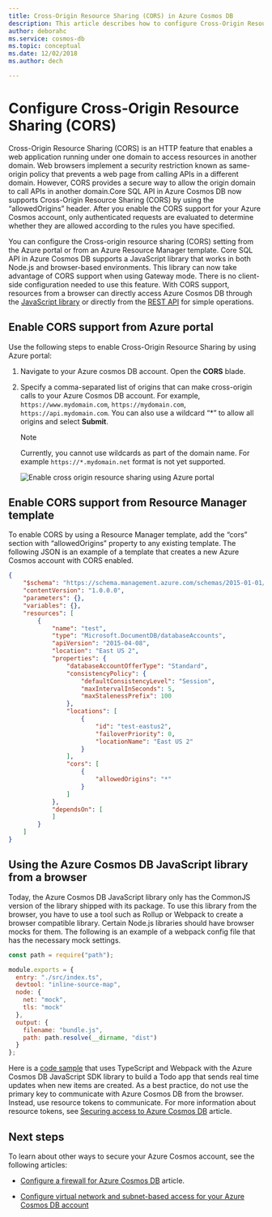 ```yaml
---
title: Cross-Origin Resource Sharing (CORS) in Azure Cosmos DB 
description: This article describes how to configure Cross-Origin Resource Sharing (CORS) in Azure Cosmos DB by using Azure portal and Azure Resource Manager templates.
author: deborahc
ms.service: cosmos-db
ms.topic: conceptual
ms.date: 12/02/2018
ms.author: dech

---
```


# Configure Cross-Origin Resource Sharing (CORS) 

Cross-Origin Resource Sharing (CORS) is an HTTP feature that enables a web application running under one domain to access resources in another domain. Web browsers implement a security restriction known as same-origin policy that prevents a web page from calling APIs in a different domain. However, CORS provides a secure way to allow the origin domain to call APIs in another domain.Core SQL API in Azure Cosmos DB now supports Cross-Origin Resource Sharing (CORS) by using the “allowedOrigins” header. After you enable the CORS support for your Azure Cosmos account, only authenticated requests are evaluated to determine whether they are allowed according to the rules you have specified.

You can configure the Cross-origin resource sharing (CORS) setting from the Azure portal or from an Azure Resource Manager template. Core SQL API in Azure Cosmos DB supports a JavaScript library that works in both Node.js and browser-based environments. This library can now take advantage of CORS support when using Gateway mode. There is no client-side configuration needed to use this feature. With CORS support, resources from a browser can directly access Azure Cosmos DB through the [JavaScript library](https://www.npmjs.com/package/@azure/cosmos) or directly from the [REST API](https://docs.microsoft.com/rest/api/cosmos-db/) for simple operations. 

## Enable CORS support from Azure portal

Use the following steps to enable Cross-Origin Resource Sharing by using Azure portal:

1. Navigate to your Azure cosmos DB account. Open the **CORS** blade.

2. Specify a comma-separated list of origins that can make cross-origin calls to your Azure Cosmos DB account. For example, `https://www.mydomain.com`, `https://mydomain.com`, `https://api.mydomain.com`. You can also use a wildcard “\*” to allow all origins and select **Submit**. 

   > [!NOTE]
   > Currently, you cannot use wildcards as part of the domain name. For example `https://*.mydomain.net` format is not yet supported. 
   
   ![Enable cross origin resource sharing using Azure portal](./media/how-to-configure-cross-origin-resource-sharing/enable-cross-origin-resource-sharing-using-azure-portal.png)
 
## Enable CORS support from Resource Manager template

To enable CORS by using a Resource Manager template, add the “cors” section with “allowedOrigins” property to any existing template. The following JSON is an example of a template that creates a new Azure Cosmos account with CORS enabled.

```json
{
    "$schema": "https://schema.management.azure.com/schemas/2015-01-01/deploymentTemplate.json#",
    "contentVersion": "1.0.0.0",
    "parameters": {},
    "variables": {},
    "resources": [
        {
            "name": "test",
            "type": "Microsoft.DocumentDB/databaseAccounts",
            "apiVersion": "2015-04-08",
            "location": "East US 2",
            "properties": {
                "databaseAccountOfferType": "Standard",
                "consistencyPolicy": {
                    "defaultConsistencyLevel": "Session",
                    "maxIntervalInSeconds": 5,
                    "maxStalenessPrefix": 100
                },
                "locations": [
                    {
                        "id": "test-eastus2",
                        "failoverPriority": 0,
                        "locationName": "East US 2"
                    }
                ],
                "cors": [
                    {
                        "allowedOrigins": "*"
                    }
                ]
            },
            "dependsOn": [
            ]
        }
    ]
}
```

## Using the Azure Cosmos DB JavaScript library from a browser

Today, the Azure Cosmos DB JavaScript library only has the CommonJS version of the library shipped with its package. To use this library from the browser, you have to use a tool such as Rollup or Webpack to create a browser compatible library. Certain Node.js libraries should have browser mocks for them. The following is an example of a webpack config file that has the necessary mock settings.

```javascript
const path = require("path");

module.exports = {
  entry: "./src/index.ts",
  devtool: "inline-source-map",
  node: {
    net: "mock",
    tls: "mock"
  },
  output: {
    filename: "bundle.js",
    path: path.resolve(__dirname, "dist")
  }
};
```
 
Here is a [code sample](https://github.com/christopheranderson/cosmos-browser-sample) that uses TypeScript and Webpack with the Azure Cosmos DB JavaScript SDK library to build a Todo app that sends real time updates when new items are created.
As a best practice, do not use the primary key to communicate with Azure Cosmos DB from the browser. Instead, use resource tokens to communicate. For more information about resource tokens, see [Securing access to Azure Cosmos DB](secure-access-to-data.md#resource-tokens) article.

## Next steps

To learn about other ways to secure your Azure Cosmos account, see the following articles:

* [Configure a firewall for Azure Cosmos DB](how-to-configure-firewall.md) article.

* [Configure virtual network and subnet-based access for your Azure Cosmos DB account](how-to-configure-vnet-service-endpoint.md)
 	

